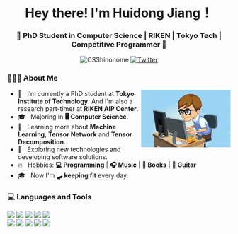 <h1 align="center">Hey there! I'm Huidong Jiang！</h1>
<h3 align="center">🚀 PhD Student in Computer Science | RIKEN | Tokyo Tech | Competitive Programmer  🚀</h3>

<p align="center"> 
<a> <img src="https://komarev.com/ghpvc/?username=CSShinonome" alt="CSShinonome" /> </a>
<a href="https://twitter.com/huidongjiang"><img alt="Twitter" src="https://img.shields.io/badge/-Huidong Jiang-1ca0f1?style=flat-square&logo=twitter&logoColor=white&link=https://twitter.com/huidongjiang"></a>
</p>

<h3> 👨🏻‍💻 About Me </h3>
<div>
<img width = "40%" align="right" alt="PIC" height="65%" src="https://github.com/CSShinonome/CSShinonome/blob/main/Profile%20image.jpeg" />
<div align="left"> 

  - 🐼 &nbsp; I’m currently a PhD student at **Tokyo Institute of Technology**. And I'm also a research part-timer at **RIKEN AIP Center**.
  - 🎓 &nbsp; Majoring in **🖥️ Computer Science**.
  - 🌱 &nbsp; Learning more about **Machine Learning**, **Tensor Network** and **Tensor Decomposition**.
  - 🏃 &nbsp; Exploring new technologies and developing software solutions.
  - 🔥 &nbsp; Hobbies: **💻 Programming** | **🎧 Music** | **📖 Books** | **🎸 Guitar** 
  - 🎓 &nbsp; Now I'm **🛹 keeping fit** every day.
	
</div>
</div>

<div>
  <h3> 💻 Languages and Tools </h3>
  <p>
    <code><img width="10%" src="https://www.vectorlogo.zone/logos/java/java-ar21.svg"></code>
    <code><img width="10%" src="https://www.vectorlogo.zone/logos/python/python-ar21.svg"></code>
    <code><img width="10%" src="https://www.vectorlogo.zone/logos/pytorch/pytorch-ar21.svg"></code>
    <code><img width="8%" src="https://www.vectorlogo.zone/logos/r-project/r-project-official.svg"></code>
    <code><img width="10%" src="https://www.vectorlogo.zone/logos/w3_html5/w3_html5-ar21.svg"></code>
    <br />
    <code><img width="10%" src="https://www.vectorlogo.zone/logos/w3_css/w3_css-ar21.svg"></code>
    <code><img width="10%" src="https://www.vectorlogo.zone/logos/javascript/javascript-ar21.svg"></code>
    <code><img width="10%" src="https://www.vectorlogo.zone/logos/php/php-ar21.svg"></code>
    <code><img width="10%" src="https://www.vectorlogo.zone/logos/mysql/mysql-ar21.svg"></code>
    <code><img width="10%" src="https://www.vectorlogo.zone/logos/git-scm/git-scm-ar21.svg"></code>
  <p>
  </div>


